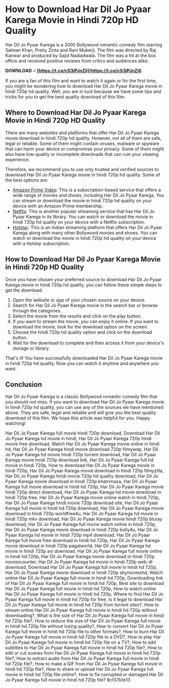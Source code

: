 # How to Download Har Dil Jo Pyaar Karega Movie in Hindi 720p HD Quality
 
Har Dil Jo Pyaar Karega is a 2000 Bollywood romantic comedy film starring Salman Khan, Preity Zinta and Rani Mukerji. The film was directed by Raj Kanwar and produced by Sajid Nadiadwala. The film was a hit at the box office and received positive reviews from critics and audiences alike.
 
**DOWNLOAD 🗸 [https://t.co/cS3jPJnZil](https://t.co/cS3jPJnZil)**


 
If you are a fan of this film and want to watch it again or for the first time, you might be wondering how to download Har Dil Jo Pyaar Karega movie in hindi 720p hd quality. Well, you are in luck because we have some tips and tricks for you to get the best quality download of this film.
 
## Where to Download Har Dil Jo Pyaar Karega Movie in Hindi 720p HD Quality
 
There are many websites and platforms that offer Har Dil Jo Pyaar Karega movie download in hindi 720p hd quality. However, not all of them are safe, legal or reliable. Some of them might contain viruses, malware or spyware that can harm your device or compromise your privacy. Some of them might also have low-quality or incomplete downloads that can ruin your viewing experience.
 
Therefore, we recommend you to use only trusted and verified sources to download Har Dil Jo Pyaar Karega movie in hindi 720p hd quality. Some of the best options are:
 
- [Amazon Prime Video](https://www.amazon.com/Har-Dil-Jo-Pyaar-Karega/dp/B07B8ZQZ1L): This is a subscription-based service that offers a wide range of movies and shows, including Har Dil Jo Pyaar Karega. You can stream or download the movie in hindi 720p hd quality on your device with an Amazon Prime membership.
- [Netflix](https://www.netflix.com/in/title/60020906): This is another popular streaming service that has Har Dil Jo Pyaar Karega in its library. You can watch or download the movie in hindi 720p hd quality on your device with a Netflix subscription.
- [Hotstar](https://www.hotstar.com/in/movies/har-dil-jo-pyaar-karega/1000105557/watch): This is an Indian streaming platform that offers Har Dil Jo Pyaar Karega along with many other Bollywood movies and shows. You can watch or download the movie in hindi 720p hd quality on your device with a Hotstar subscription.

## How to Download Har Dil Jo Pyaar Karega Movie in Hindi 720p HD Quality
 
Once you have chosen your preferred source to download Har Dil Jo Pyaar Karega movie in hindi 720p hd quality, you can follow these simple steps to get the download:

1. Open the website or app of your chosen source on your device.
2. Search for Har Dil Jo Pyaar Karega movie in the search bar or browse through the categories.
3. Select the movie from the results and click on the play button.
4. If you want to stream the movie, you can enjoy it online. If you want to download the movie, look for the download option on the screen.
5. Choose the hindi 720p hd quality option and click on the download button.
6. Wait for the download to complete and then access it from your device's storage or library.

That's it! You have successfully downloaded Har Dil Jo Pyaar Karega movie in hindi 720p hd quality. Now you can watch it anytime and anywhere you want.
 
## Conclusion
 
Har Dil Jo Pyaar Karega is a classic Bollywood romantic comedy film that you should not miss. If you want to download Har Dil Jo Pyaar Karega movie in hindi 720p hd quality, you can use any of the sources we have mentioned above. They are safe, legal and reliable and will give you the best quality download of this film. We hope this article was helpful for you. Happy watching!
 
Har Dil Jo Pyaar Karega full movie hindi 720p download,  Download Har Dil Jo Pyaar Karega hd movie in hindi,  Har Dil Jo Pyaar Karega 720p hindi movie free download,  Watch Har Dil Jo Pyaar Karega movie online in hindi hd,  Har Dil Jo Pyaar Karega hindi movie download 720p filmywap,  Har Dil Jo Pyaar Karega hd movie hindi 720p torrent download,  Har Dil Jo Pyaar Karega movie hindi 720p download link,  Har Dil Jo Pyaar Karega full hd movie in hindi 720p,  How to download Har Dil Jo Pyaar Karega movie in hindi 720p,  Har Dil Jo Pyaar Karega movie download in hindi 720p filmyzilla,  Har Dil Jo Pyaar Karega hindi movie 720p hd quality download,  Har Dil Jo Pyaar Karega movie download in hindi 720p khatrimaza,  Har Dil Jo Pyaar Karega full movie download in hindi hd 720p,  Har Dil Jo Pyaar Karega movie hindi 720p direct download,  Har Dil Jo Pyaar Karega hd movie download in hindi 720p free,  Har Dil Jo Pyaar Karega movie online watch in hindi 720p,  Har Dil Jo Pyaar Karega hindi movie 720p download site,  Har Dil Jo Pyaar Karega full movie in hindi hd 720p download,  Har Dil Jo Pyaar Karega movie download in hindi 720p worldfree4u,  Har Dil Jo Pyaar Karega hd movie in hindi 720p mkv download,  Har Dil Jo Pyaar Karega movie hindi 720p bluray download,  Har Dil Jo Pyaar Karega full movie watch online in hindi 720p,  Har Dil Jo Pyaar Karega movie download in hindi 720p bolly4u,  Har Dil Jo Pyaar Karega hd movie in hindi 720p mp4 download,  Har Dil Jo Pyaar Karega full movie free download in hindi hd 720p,  Har Dil Jo Pyaar Karega movie download in hindi 720p pagalworld,  Har Dil Jo Pyaar Karega hd movie in hindi 720p avi download,  Har Dil Jo Pyaar Karega full movie online in hindi hd 720p,  Har Dil Jo Pyaar Karega movie download in hindi 720p moviescounter,  Har Dil Jo Pyaar Karega hd movie in hindi 720p web-dl download,  Download Har Dil Jo Pyaar Karega full movie in hindi hd 720p,  Har Dil Jo Pyaar Karega movie download in hindi 720p skymovieshd,  Watch online Har Dil Jo Pyaar Karega full movie in hindi hd 720p,  Downloading link of Har Dil Jo Pyaar Karega full movie in hindi hd 720p,  Best site to download Har Dil Jo Pyaar Karega full movie in hindi hd 720p,  How to watch online Har Dil Jo Pyaar Karega full movie in hindi hd 720p,  Where to find Har Dil Jo Pyaar Karega full movie in hindi hd 720p for free,  Is it legal to download Har Dil Jo Pyaar Karega full movie in hindi hd 720p from torrent sites?,  How to stream online Har Dil Jo Pyaar Karega full movie in hindi hd 720p without downloading?,  What is the size of Har Dil Jo Pyaar Karega full movie in hindi hd 720p file?,  How to reduce the size of Har Dil Jo Pyaar Karega full movie in hindi hd 720p file without losing quality?,  How to convert Har Dil Jo Pyaar Karega full movie in hindi hd 720p file to other formats?,  How to burn Har Dil Jo Pyaar Karega full movie in hindi hd 720p file to a DVD?,  How to play Har Dil Jo Pyaar Karega full movie in hindi hd 720p file on a TV?,  How to add subtitles to Har Dil Jo Pyaar Karega full movie in hindi hd 720p file?,  How to edit or cut scenes from Har Dil Jo Pyaar Karega full movie in hindi hd 720p file?,  How to extract audio from Har Dil Jo Pyaar Karega full movie in hindi hd 720p file?,  How to make a GIF from Har Dil Jo Pyaar Karega full movie in hindi hd 720p file?,  How to share or upload Har Dil Jo Pyaar Karega full movie in hindi hd 720p file online?,  How to fix corrupted or damaged Har Dil Jo Pyaar Karega full movie in hindi hd 720p file?
 8cf37b1e13
 
